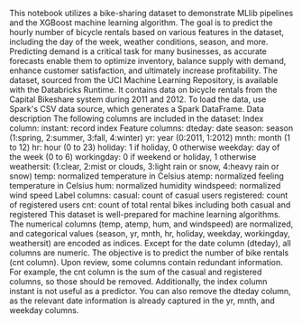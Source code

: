 This notebook utilizes a bike-sharing dataset to demonstrate MLlib pipelines and the XGBoost machine learning algorithm. The goal is to predict the hourly number of bicycle rentals based on various features in the dataset, including the day of the week, weather conditions, season, and more. Predicting demand is a critical task for many businesses, as accurate forecasts enable them to optimize inventory, balance supply with demand, enhance customer satisfaction, and ultimately increase profitability.
The dataset, sourced from the UCI Machine Learning Repository, is available with the Databricks Runtime. It contains data on bicycle rentals from the Capital Bikeshare system during 2011 and 2012. To load the data, use Spark's CSV data source, which generates a Spark DataFrame.
Data description
The following columns are included in the dataset:
Index column:
instant: record index
Feature columns:
dteday: date
season: season (1:spring, 2:summer, 3:fall, 4:winter)
yr: year (0:2011, 1:2012)
mnth: month (1 to 12)
hr: hour (0 to 23)
holiday: 1 if holiday, 0 otherwise
weekday: day of the week (0 to 6)
workingday: 0 if weekend or holiday, 1 otherwise
weathersit: (1:clear, 2:mist or clouds, 3:light rain or snow, 4:heavy rain or snow)
temp: normalized temperature in Celsius
atemp: normalized feeling temperature in Celsius
hum: normalized humidity
windspeed: normalized wind speed
Label columns:
casual: count of casual users
registered: count of registered users
cnt: count of total rental bikes including both casual and registered
This dataset is well-prepared for machine learning algorithms. The numerical columns (temp, atemp, hum, and windspeed) are normalized, and categorical values (season, yr, mnth, hr, holiday, weekday, workingday, weathersit) are encoded as indices. Except for the date column (dteday), all columns are numeric.
The objective is to predict the number of bike rentals (cnt column). Upon review, some columns contain redundant information. For example, the cnt column is the sum of the casual and registered columns, so those should be removed. Additionally, the index column instant is not useful as a predictor.
You can also remove the dteday column, as the relevant date information is already captured in the yr, mnth, and weekday columns.
